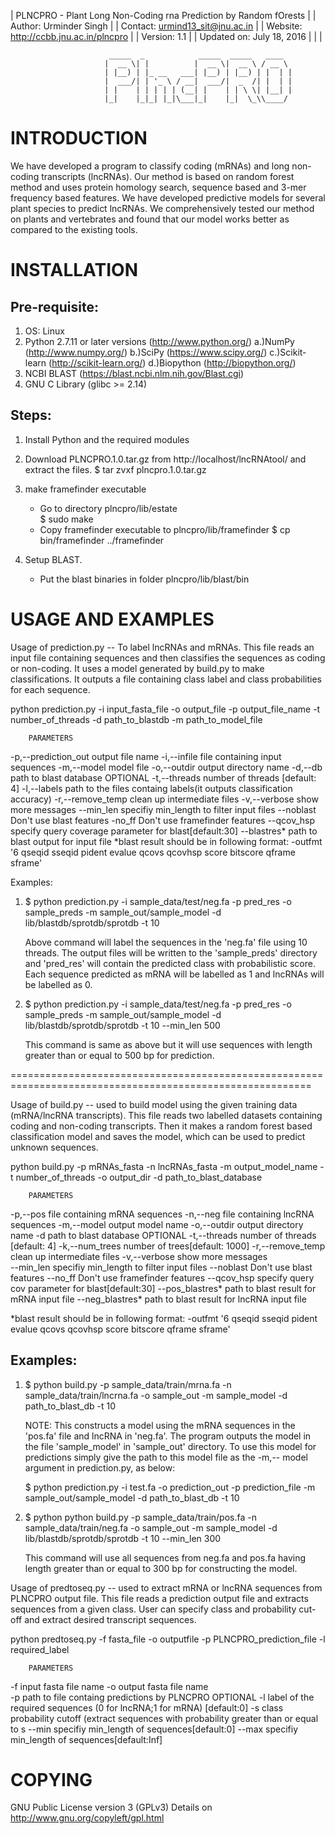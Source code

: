 
|  PLNCPRO - 	Plant Long Non-Coding rna Prediction by Random fOrests |
|  Author: 	Urminder Singh                                         |
|  Contact: 	urmind13_sit@jnu.ac.in                                 |
|  Website:     http://ccbb.jnu.ac.in/plncpro                          |
|  Version: 	1.1                                                    |
|  Updated on: 	July 18, 2016                                          |
|                                                                      |


                          _____  _            _____  _____   ____  
                         |  __ \| |          |  __ \|  __ \ / __ \ 
                         | |__) | |_ __   ___| |__) | |__) | |  | |
                         |  ___/| | '_ \ / __|  ___/|  _  /| |  | |
                         | |    | | | | | (__| |    | | \ \| |__| |
                         |_|    |_|_| |_|\___|_|    |_|  \_\\____/ 
                                           

#  INTRODUCTION

We have developed a program to classify coding (mRNAs) and long non-coding transcripts (lncRNAs).
Our method is based on random forest method and uses protein homology search, sequence based and 3-mer frequency based features. 
We have developed predictive models for several plant species to predict lncRNAs. 
We comprehensively tested our method on plants and vertebrates and found that our model works better as compared to the existing tools.


#  INSTALLATION

## Pre-requisite: 
1. OS: Linux
2. Python 2.7.11 or later versions (http://www.python.org/)
	a.)NumPy (http://www.numpy.org/)
	b.)SciPy (https://www.scipy.org/)
	c.)Scikit-learn (http://scikit-learn.org/)
	d.)Biopython (http://biopython.org/)
3. NCBI BLAST (https://blast.ncbi.nlm.nih.gov/Blast.cgi)
4. GNU C Library (glibc >= 2.14)

## Steps:
1. Install Python and the required modules

2. Download PLNCPRO.1.0.tar.gz from http://localhost/lncRNAtool/
   and extract the files.
   $ tar zvxf plncpro.1.0.tar.gz

3. make framefinder executable
   * Go to directory plncpro/lib/estate	    
   $ sudo make
   * Copy framefinder executable to plncpro/lib/framefinder
   $ cp bin/framefinder ../framefinder

3. Setup BLAST.
   * Put the blast binaries in folder plncpro/lib/blast/bin

  



#  USAGE AND EXAMPLES

Usage of prediction.py -- To label lncRNAs and mRNAs. This file reads an input
file containing sequences and then classifies the sequences as coding or
non-coding. It uses a model generated by build.py to make classifications.
It outputs a file containing class label and class probabilities for each
sequence.
 
python prediction.py -i input_fasta_file -o output_file -p output_file_name -t number_of_threads 
   -d path_to_blastdb -m path_to_model_file

		PARAMETERS
-p,--prediction_out	output file name
-i,--infile		file containing input sequences
-m,--model		model file
-o,--outdir		output directory name
-d,--db			path to blast database
		OPTIONAL
-t,--threads		number of threads [default: 4]
-l,--labels		path to the files containg labels(it outputs classification accuracy)
-r,--remove_temp	clean up intermediate files
-v,--verbose		show more messages
--min_len		specifiy min_length to filter input files
--noblast		Don't use blast features
-no_ff			Don't use framefinder features
--qcov_hsp		specify query coverage parameter for blast[default:30]
--blastres*		path to blast output for input file
*blast result should be in following format: -outfmt '6 qseqid sseqid pident evalue qcovs qcovhsp score bitscore qframe sframe'
   
Examples: 
1. $ python prediction.py -i sample_data/test/neg.fa -p pred_res -o sample_preds -m sample_out/sample_model -d lib/blastdb/sprotdb/sprotdb -t 10

   Above command will label the sequences in the 'neg.fa' file using
   10 threads. The output files will be written to the 'sample_preds'
   directory and 'pred_res' will contain the predicted class with
   probabilistic score. Each sequence predicted as mRNA will be
   labelled as 1 and lncRNAs will be labelled as 0.

   

2. $ python prediction.py -i sample_data/test/neg.fa -p pred_res -o sample_preds -m sample_out/sample_model -d lib/blastdb/sprotdb/sprotdb -t 10 --min_len 500

   This command is same as above but it will use sequences with length
   greater than or equal to 500 bp for prediction.

   
     
==========================================================================================================

Usage of build.py -- used to build model using the given training data
(mRNA/lncRNA transcripts). This file reads two labelled datasets
containing coding and non-coding transcripts. Then it makes a random
forest based classification model and saves the model, which can be used
to predict unknown sequences.

 
python build.py -p mRNAs_fasta -n lncRNAs_fasta -m output_model_name -t number_of_threads 
   -o output_dir -d path_to_blast_database
		
		PARAMETERS   
-p,--pos		file containing mRNA sequences
-n,--neg		file containing lncRNA sequences
-m,--model		output model name
-o,--outdir		output directory name
-d			path to blast database
		OPTIONAL
-t,--threads		number of threads [default: 4]
-k,--num_trees		number of trees[default: 1000]
-r,--remove_temp	clean up intermediate files
-v,--verbose		show more messages	
--min_len		specifiy min_length to filter input files
--noblast		Don't use blast features
--no_ff			Don't use framefinder features
--qcov_hsp		specify query cov parameter for blast[default:30]
--pos_blastres*		path to blast result for mRNA input file
--neg_blastres*		path to blast result for lncRNA input file

*blast result should be in following format: -outfmt '6 qseqid sseqid pident evalue qcovs qcovhsp score bitscore qframe sframe'
  
           

## Examples: 
1. $ python build.py -p sample_data/train/mrna.fa -n sample_data/train/lncrna.fa -o sample_out -m sample_model -d path_to_blast_db -t 10

   NOTE: This constructs a model using the mRNA sequences in the
   'pos.fa' file and lncRNA in 'neg.fa'. The program outputs the model in
   the file 'sample_model' in 'sample_out' directory. 
   To use this model for predictions simply give the path to this 
   model file as the -m,-- model argument in prediction.py, as below:
   
    $ python prediction.py -i test.fa -o prediction_out -p prediction_file -m sample_out/sample_model -d path_to_blast_db -t 10

2. $ python python build.py -p sample_data/train/pos.fa -n sample_data/train/neg.fa -o sample_out -m sample_model -d lib/blastdb/sprotdb/sprotdb -t 10 --min_len 300

   This command will use all sequences from neg.fa and pos.fa having
   length greater than or equal to 300 bp for constructing the model.




Usage of predtoseq.py -- used to extract mRNA or lncRNA sequences from
PLNCPRO output file. This file reads a prediction output file and
extracts sequences from a given class. User can specify class and
probability cut-off and extract desired transcript sequences.


python predtoseq.py -f fasta_file -o outputfile -p PLNCPRO_prediction_file -l required_label 
  		
		PARAMETERS
-f			input fasta file name
-o			output fasta file name	
-p			path to file containg predictions by PLNCPRO
		OPTIONAL
-l			label of the required sequences (0 for lncRNA;1 for mRNA) [default:0]
-s			class probability cutoff (extract sequences with probability greater than or equal to s
--min			specifiy min_length of sequences[default:0]
--max			specifiy min_length of sequences[default:Inf]




# COPYING

GNU Public License version 3 (GPLv3)
Details on http://www.gnu.org/copyleft/gpl.html

